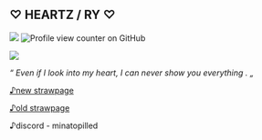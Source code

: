 ## ♡ HEARTZ / RY ♡ 
![](https://files.catbox.moe/q4ko23.gif)
![Profile view counter on GitHub](https://komarev.com/ghpvc/?username=CHERRYBXXCH)

![](https://files.catbox.moe/71fdrc.gif)

*“ Even if I look into my heart, I can never show you everything . „* 

[♪new strawpage](https://gyaruo.straw.page)


[♪old strawpage](https://cherrybxxch.straw.page)


♪discord - minatopilled



<!--
**CHERRYBXXCH/CHERRYBXXCH** is a ✨ _special_ ✨ repository because its `README.md` (this file) appears on your GitHub profile.

Here are some ideas to get you started:

- 🔭 I’m currently working on ...
- 🌱 I’m currently learning ...
- 👯 I’m looking to collaborate on ...
- 🤔 I’m looking for help with ...
- 💬 Ask me about ...
- 📫 How to reach me: ...
- 😄 Pronouns: ...
- ⚡ Fun fact: ...
-->
